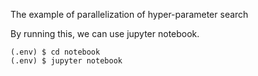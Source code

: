 The example of parallelization of hyper-parameter search

By running this, we can use jupyter notebook.
```
(.env) $ cd notebook
(.env) $ jupyter notebook
```